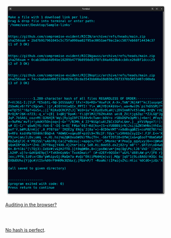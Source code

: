 <!---
Detect if file hosts changed something. Downloads from links in a file, saves
sha256sum of individual and 1 big hash of all, regardless of link order.
-->



<p align="center">
  <img src="https://raw.githubusercontent.com/compromise-evident/HashAutomate/main/Other/HashAutomate_terminal_167215a3f68aa98e70138110c38e971b2c6517ec8a4649f8585665f2140b1129.png">
</p>

[Auditing in the browser?](https://coliru.stacked-crooked.com/a/7267e4a778a98cf5)

<br>
<br>

[No hash is perfect](https://github.com/compromise-evident/WhatNot/blob/main/Hash%20collision%20calculator.pdf).
